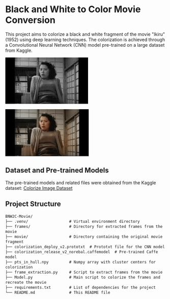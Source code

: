# Black and White to Color Movie Conversion

This project aims to colorize a black and white fragment of the movie "Ikiru" (1952) using deep learning techniques. The colorization is achieved through a Convolutional Neural Network (CNN) model pre-trained on a large dataset from Kaggle.

![Original_movie](ikiru1952.gif)

![Colorized_movie](colorized_movie.gif)

## Dataset and Pre-trained Models

The pre-trained models and related files were obtained from the Kaggle dataset:
[Colorize Image Dataset](https://www.kaggle.com/datasets/ashishpatel26/colorise-image)

## Project Structure

```plaintext
BNW2C-Movie/
├── .venv/                  # Virtual environment directory
├── frames/                 # Directory for extracted frames from the movie
├── movie/                  # Directory containing the original movie fragment
├── colorization_deploy_v2.prototxt  # Prototxt file for the CNN model
├── colorization_release_v2_norebal.caffemodel  # Pre-trained Caffe model
├── pts_in_hull.npy         # Numpy array with cluster centers for colorization
├── frame_extraction.py     # Script to extract frames from the movie
├── Model.py                # Main script to colorize the frames and recreate the movie
├── requirements.txt        # List of dependencies for the project
└── README.md               # This README file
